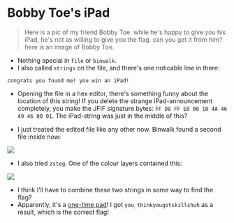 # Bobby Toe's iPad

> Here is a pic of my friend Bobby Toe. while he's happy to give you his iPad, he's not as willing to give you the flag. can you get it from him? here is an image of Bobby Toe.

* Nothing special in `file` or `binwalk`.
* I also called `strings` on the file, and there's one noticable line in there:

```
congrats you found me! you win an iPad!
```

* Opening the file in a hex editor, there's something funny about the location of this string! If you delete the strange iPad-announcement completely, you make the JFIF signature bytes: `FF D8 FF E0 00 10 4A 46 49 46 00 01`. The iPad-string was just in the middle of this? 

* I just treated the edited file like any other now. Binwalk found a second file inside now:

![](https://i.imgur.com/kWREFC5.jpg)

* I also tried `zsteg`. One of the colour layers contained this:

![](https://i.imgur.com/9M4m87F.png)

* I think I'll have to combine these two strings in some way to find the flag? 
* Apparently, it's a [one-time pad](https://rumkin.com/tools/cipher/one-time-pad/)! I got `you_thinkyougotskillshuh` as a result, which is the correct flag!

